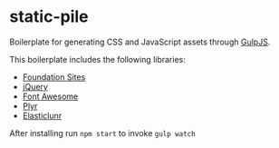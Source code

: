 # static-pile
Boilerplate for generating CSS and JavaScript assets through [GulpJS](https://gulpjs.com/).

This boilerplate includes the following libraries:
* [Foundation Sites](https://foundation.zurb.com/sites.html)
* [jQuery](https://jquery.com/)
* [Font Awesome](https://fontawesome.com/)
* [Plyr](https://plyr.io/)
* [Elasticlunr](http://elasticlunr.com/)

After installing run `npm start` to invoke `gulp watch`
